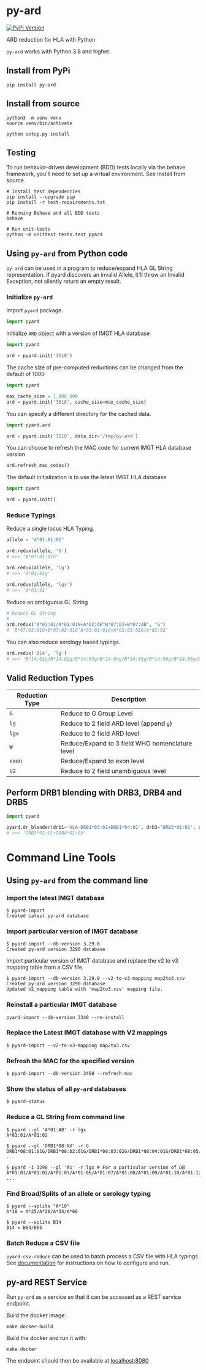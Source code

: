 # py-ard
[![PyPi Version](https://img.shields.io/pypi/v/py-ard.svg)](https://pypi.python.org/pypi/py-ard)

ARD reduction for HLA with Python

`py-ard` works with Python 3.8 and higher.

## Install from PyPi

```shell
pip install py-ard
```

## Install from source

```shell
python3 -m venv venv
source venv/bin/activate

python setup.py install
```
## Testing

To run behavior-driven development (BDD) tests locally via the behave framework, you'll need to set up a virtual
environment. See Install from source.

```shell
# Install test dependencies
pip install --upgrade pip
pip install -r test-requirements.txt

# Running Behave and all BDD tests
behave

# Run unit-tests
python -m unittest tests.test_pyard
```

## Using `py-ard` from Python code

`py-ard` can be used in a program to reduce/expand HLA GL String representation. If pyard discovers an invalid Allele, it'll throw an Invalid Exception, not silently return an empty result.

### Initialize `py-ard`

Import `pyard` package.

```python
import pyard
```


Initialize `ARD` object with a version of IMGT HLA database

```python
import pyard

ard = pyard.init('3510')
```

The cache size of pre-computed reductions can be changed from the default of 1000
```python
import pyard

max_cache_size = 1_000_000
ard = pyard.init('3510', cache_size=max_cache_size)

```

You can specify a different directory for the cached data.

```python
import pyard.ard

ard = pyard.init('3510', data_dir='/tmp/py-ard')
```

You can choose to refresh the MAC code for current IMGT HLA database version

```python
ard.refresh_mac_codes()
```

The default initialization is to use the latest IMGT HLA database

```python
import pyard

ard = pyard.init()
```

### Reduce Typings

Reduce a single locus HLA Typing.

```python
allele = "A*01:01:01"

ard.redux(allele, 'G')
# >>> 'A*01:01:01G'

ard.redux(allele, 'lg')
# >>> 'A*01:01g'

ard.redux(allele, 'lgx')
# >>> 'A*01:01'
```

Reduce an ambiguous GL String

```python
# Reduce GL String
#
ard.redux("A*01:01/A*01:01N+A*02:AB^B*07:02+B*07:AB", "G")
# 'B*07:02:01G+B*07:02:01G^A*01:01:01G+A*02:01:01G/A*02:02'
```

You can also reduce serology based typings.

```python
ard.redux('B14', 'lg')
# >>> 'B*14:01g/B*14:02g/B*14:03g/B*14:04g/B*14:05g/B*14:06g/B*14:08g/B*14:09g/B*14:10g/B*14:11g/B*14:12g/B*14:13g/B*14:14g/B*14:15g/B*14:16g/B*14:17g/B*14:18g/B*14:19g/B*14:20g/B*14:21g/B*14:22g/B*14:23g/B*14:24g/B*14:25g/B*14:26g/B*14:27g/B*14:28g/B*14:29g/B*14:30g/B*14:31g/B*14:32g/B*14:33g/B*14:34g/B*14:35g/B*14:36g/B*14:37g/B*14:38g/B*14:39g/B*14:40g/B*14:42g/B*14:43g/B*14:44g/B*14:45g/B*14:46g/B*14:47g/B*14:48g/B*14:49g/B*14:50g/B*14:51g/B*14:52g/B*14:53g/B*14:54g/B*14:55g/B*14:56g/B*14:57g/B*14:58g/B*14:59g/B*14:60g/B*14:62g/B*14:63g/B*14:65g/B*14:66g/B*14:68g/B*14:70Qg/B*14:71g/B*14:73g/B*14:74g/B*14:75g/B*14:77g/B*14:82g/B*14:83g/B*14:86g/B*14:87g/B*14:88g/B*14:90g/B*14:93g/B*14:94g/B*14:95g/B*14:96g/B*14:97g/B*14:99g/B*14:102g'
```

## Valid Reduction Types

| Reduction Type | Description                                     |
|----------------|-------------------------------------------------|
| `G`            | Reduce to G Group Level                         |
| `lg`           | Reduce to 2 field ARD level (append `g`)        |
| `lgx`          | Reduce to 2 field ARD level                     |
| `W`            | Reduce/Expand to 3 field WHO nomenclature level |
| `exon`         | Reduce/Expand to exon level                     |
| `U2`           | Reduce to 2 field unambiguous level             |

## Perform DRB1 blending with DRB3, DRB4 and DRB5

```python
import pyard

pyard.dr_blender(drb1='HLA-DRB1*03:01+DRB1*04:01', drb3='DRB3*01:01', drb4='DRB4*01:03')
# >>> 'DRB3*01:01+DRB4*01:03'
```
# Command Line Tools

## Using `py-ard` from the command line

### Import the latest IMGT database

```shell
$ pyard-import
Created Latest py-ard database
```

### Import particular version of IMGT database

```shell
$ pyard-import --db-version 3.29.0
Created py-ard version 3290 database
```

Import particular version of IMGT database and replace the v2 to v3 mapping
table from a CSV file.

```shell
$ pyard-import --db-version 3.29.0 --v2-to-v3-mapping map2to3.csv
Created py-ard version 3290 database
Updated v2_mapping table with 'map2to3.csv' mapping file.
```

### Reinstall a particular IMGT database

```shell
pyard-import --db-version 3340 --re-install
```

### Replace the Latest IMGT database with V2 mappings

```shell
$ pyard-import --v2-to-v3-mapping map2to3.csv
```

### Refresh the MAC for the specified version

```shell
$ pyard-import --db-version 3450 --refresh-mac
```

### Show the status of all `py-ard` databases

```shell
$ pyard-status
```

### Reduce a GL String from command line

```shell
$ pyard --gl 'A*01:AB' -r lgx
A*01:01/A*01:02

$ pyard --gl 'DRB1*08:XX' -r G
DRB1*08:01:01G/DRB1*08:02:01G/DRB1*08:03:02G/DRB1*08:04:01G/DRB1*08:05/ ...

$ pyard -i 3290 --gl 'A1' -r lgx # For a particular version of DB
A*01:01/A*01:02/A*01:03/A*01:06/A*01:07/A*01:08/A*01:09/A*01:10/A*01:12/ ...
```

### Find Broad/Splits of an allele or serology typing
```shell
$ pyard --splits "A*10"
A*10 = A*25/A*26/A*34/A*66

$ pyard --splits B14
B14 = B64/B65
```

### Batch Reduce a CSV file

`pyard-csv-reduce` can be used to batch process a CSV file with HLA typings. See [documentation](extras/README.md) for instructions on how to configure and run.

## py-ard REST Service

Run `py-ard` as a service so that it can be accessed as a REST service endpoint.

Build the docker image:
```shell
make docker-build
```

Build the docker and run it with:
```shell
make docker
```

The endpoint should then be available at [localhost:8080](http://0.0.0.0:8080)
